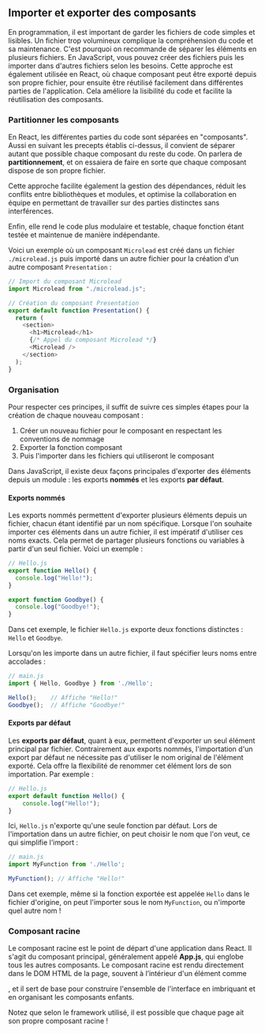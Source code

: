 
## Importer et exporter des composants

En programmation, il est important de garder les fichiers de code simples et lisibles. Un fichier trop volumineux complique la compréhension du code et sa maintenance. C'est pourquoi on recommande de séparer les éléments en plusieurs fichiers. En JavaScript, vous pouvez créer des fichiers puis les importer dans d'autres fichiers selon les besoins. Cette approche est également utilisée en React, où chaque composant peut être exporté depuis son propre fichier, pour ensuite être réutilisé facilement dans différentes parties de l'application. Cela améliore la lisibilité du code et facilite la réutilisation des composants.

### Partitionner les composants

En React, les différentes parties du code sont séparées en "composants". Aussi en suivant les precepts établis ci-dessus, il convient de séparer autant que possible chaque composant du reste du code. On parlera de **partitionnement**, et on essaiera de faire en sorte que chaque composant dispose de son propre fichier.

Cette approche facilite également la gestion des dépendances, réduit les conflits entre bibliothèques et modules, et optimise la collaboration en équipe en permettant de travailler sur des parties distinctes sans interférences.

Enfin, elle rend le code plus modulaire et testable, chaque fonction étant testée et maintenue de manière indépendante.

Voici un exemple où un composant ```Microlead``` est créé dans un fichier ```./microlead.js``` puis importé dans un autre fichier pour la création d'un autre composant ```Presentation``` :

```js
// Import du composant Microlead
import Microlead from "./microlead.js";

// Création du composant Presentation
export default function Presentation() {
  return (
    <section>
      <h1>Microlead</h1>
      {/* Appel du composant Microlead */}
      <Microlead />
    </section>
  );
}
```

### Organisation

Pour respecter ces principes, il suffit de suivre ces simples étapes pour la création de chaque nouveau composant :

1. Créer un nouveau fichier pour le composant en respectant les conventions de nommage
2. Exporter la fonction composant
3. Puis l'importer dans les fichiers qui utiliseront le composant


Dans JavaScript, il existe deux façons principales d'exporter des éléments depuis un module : les exports **nommés** et les exports **par défaut**.

#### Exports nommés

Les exports nommés permettent d'exporter plusieurs éléments depuis un fichier, chacun étant identifié par un nom spécifique. Lorsque l'on souhaite importer ces éléments dans un autre fichier, il est impératif d'utiliser ces noms exacts. Cela permet de partager plusieurs fonctions ou variables à partir d'un seul fichier. Voici un exemple :

```js
// Hello.js
export function Hello() {
  console.log("Hello!");
}

export function Goodbye() {
  console.log("Goodbye!");
}
```

Dans cet exemple, le fichier ```Hello.js``` exporte deux fonctions distinctes : ```Hello``` et ```Goodbye```.

Lorsqu'on les importe dans un autre fichier, il faut spécifier leurs noms entre accolades :

```js
// main.js
import { Hello, Goodbye } from './Hello';

Hello();    // Affiche "Hello!"
Goodbye();  // Affiche "Goodbye!"
```

#### Exports par défaut

Les **exports par défaut**, quant à eux, permettent d'exporter un seul élément principal par fichier. Contrairement aux exports nommés, l'importation d'un export par défaut ne nécessite pas d'utiliser le nom original de l'élément exporté. Cela offre la flexibilité de renommer cet élément lors de son importation. Par exemple :

```js
// Hello.js
export default function Hello() {
    console.log("Hello!");
}
```

Ici, ```Hello.js``` n'exporte qu'une seule fonction par défaut. Lors de l'importation dans un autre fichier, on peut choisir le nom que l'on veut, ce qui simplifie l'import :

```js
// main.js
import MyFunction from './Hello';

MyFunction(); // Affiche "Hello!"
```

Dans cet exemple, même si la fonction exportée est appelée ```Hello``` dans le fichier d'origine, on peut l'importer sous le nom ```MyFunction```, ou n'importe quel autre nom !

### Composant racine
Le composant racine est le point de départ d'une application dans React. Il s'agit du composant principal, généralement appelé **App.js**, qui englobe tous les autres composants. Le composant racine est rendu directement dans le DOM HTML de la page, souvent à l’intérieur d'un élément comme <div id="root">, et il sert de base pour construire l'ensemble de l'interface en imbriquant et en organisant les composants enfants.

Notez que selon le framework utilisé, il est possible que chaque page ait son propre composant racine !




